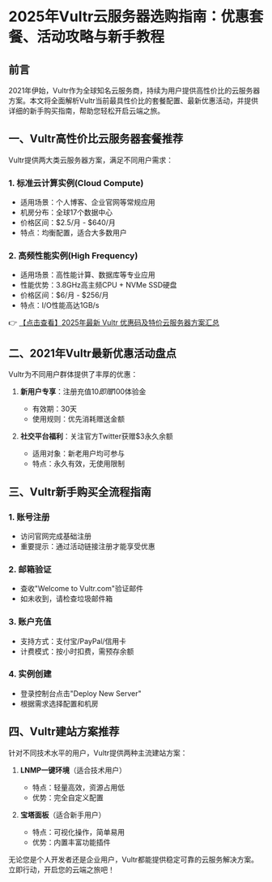 # 2025年Vultr云服务器选购指南：优惠套餐、活动攻略与新手教程

## 前言

2021年伊始，Vultr作为全球知名云服务商，持续为用户提供高性价比的云服务器方案。本文将全面解析Vultr当前最具性价比的套餐配置、最新优惠活动，并提供详细的新手购买指南，帮助您轻松开启云端之旅。

## 一、Vultr高性价比云服务器套餐推荐

Vultr提供两大类云服务器方案，满足不同用户需求：

### 1. 标准云计算实例(Cloud Compute)
- 适用场景：个人博客、企业官网等常规应用
- 机房分布：全球17个数据中心
- 价格区间：$2.5/月 - $640/月
- 特点：均衡配置，适合大多数用户

### 2. 高频性能实例(High Frequency)
- 适用场景：高性能计算、数据库等专业应用
- 性能优势：3.8GHz高主频CPU + NVMe SSD硬盘
- 价格区间：$6/月 - $256/月
- 特点：I/O性能高达1GB/s

👉 [【点击查看】2025年最新 Vultr 优惠码及特价云服务器方案汇总](https://bit.ly/VuLtr)

## 二、2021年Vultr最新优惠活动盘点

Vultr为不同用户群体提供了丰厚的优惠：

1. **新用户专享**：注册充值$10即赠$100体验金
   - 有效期：30天
   - 使用规则：优先消耗赠送金额

2. **社交平台福利**：关注官方Twitter获赠$3永久余额
   - 适用对象：新老用户均可参与
   - 特点：永久有效，无使用限制

## 三、Vultr新手购买全流程指南

### 1. 账号注册
- 访问官网完成基础注册
- 重要提示：通过活动链接注册才能享受优惠

### 2. 邮箱验证
- 查收"Welcome to Vultr.com"验证邮件
- 如未收到，请检查垃圾邮件箱

### 3. 账户充值
- 支持方式：支付宝/PayPal/信用卡
- 计费模式：按小时扣费，需预存余额

### 4. 实例创建
- 登录控制台点击"Deploy New Server"
- 根据需求选择配置和机房

## 四、Vultr建站方案推荐

针对不同技术水平的用户，Vultr提供两种主流建站方案：

1. **LNMP一键环境**（适合技术用户）
   - 特点：轻量高效，资源占用低
   - 优势：完全自定义配置

2. **宝塔面板**（适合新手用户）
   - 特点：可视化操作，简单易用
   - 优势：内置丰富功能插件

无论您是个人开发者还是企业用户，Vultr都能提供稳定可靠的云服务解决方案。立即行动，开启您的云端之旅吧！